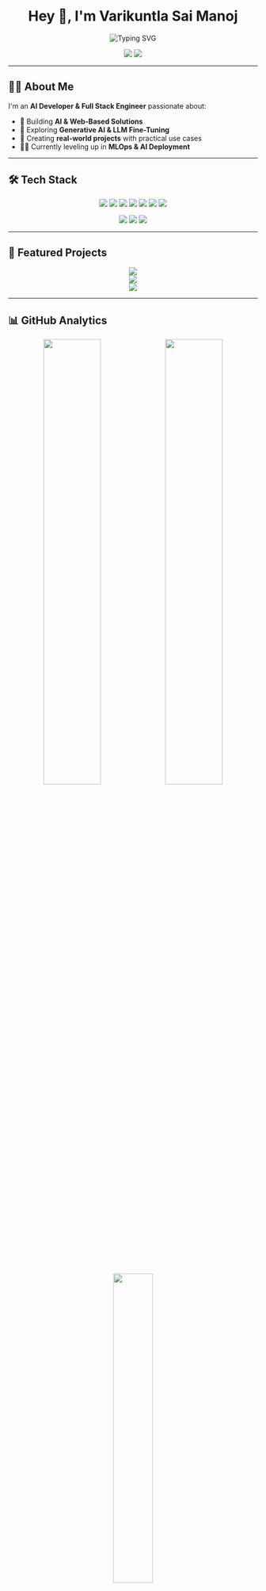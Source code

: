 <h1 align="center">Hey 👋, I'm Varikuntla Sai Manoj</h1>

<p align="center">
  <img src="https://readme-typing-svg.demolab.com?font=Fira+Code&size=22&pause=1000&color=00F58D&center=true&vCenter=true&width=500&lines=AI+Engineer+%7C+Web+Developer;Building+Scalable+AI+Solutions;Exploring+the+Future+of+Tech;Code.+Build.+Innovate." alt="Typing SVG" />
</p>

<p align="center">
  <img src="https://komarev.com/ghpvc/?username=VARIKUNTLASAIMANOJ&label=Profile%20Views&color=0e75b6&style=flat-square" />
  <img src="https://img.shields.io/github/last-commit/VARIKUNTLASAIMANOJ/VARIKUNTLASAIMANOJ?label=Last%20Updated&color=green&style=flat-square" />
</p>

---

## 🧑‍💻 About Me

I'm an **AI Developer & Full Stack Engineer** passionate about:

- 🚀 Building **AI & Web-Based Solutions**  
- 🧠 Exploring **Generative AI & LLM Fine-Tuning**  
- 🎯 Creating **real-world projects** with practical use cases  
- 🧑‍🎓 Currently leveling up in **MLOps & AI Deployment**

---

## 🛠️ Tech Stack

<p align="center">
  <img src="https://img.shields.io/badge/Python-3670A0?style=flat-square&logo=python&logoColor=white"/>
  <img src="https://img.shields.io/badge/JavaScript-F7DF1E?style=flat-square&logo=javascript&logoColor=black"/>
  <img src="https://img.shields.io/badge/TypeScript-3178C6?style=flat-square&logo=typescript&logoColor=white"/>
  <img src="https://img.shields.io/badge/React-20232A?style=flat-square&logo=react&logoColor=61DAFB"/>
  <img src="https://img.shields.io/badge/Next.js-000000?style=flat-square&logo=next.js&logoColor=white"/>
  <img src="https://img.shields.io/badge/FastAPI-009688?style=flat-square&logo=fastapi&logoColor=white"/>
  <img src="https://img.shields.io/badge/TailwindCSS-06B6D4?style=flat-square&logo=tailwind-css&logoColor=white"/>
</p>

<p align="center">
  <img src="https://img.shields.io/badge/TensorFlow-FF6F00?style=flat-square&logo=tensorflow&logoColor=white"/>
  <img src="https://img.shields.io/badge/PyTorch-EE4C2C?style=flat-square&logo=pytorch&logoColor=white"/>
  <img src="https://img.shields.io/badge/OpenAI-412991?style=flat-square&logo=openai&logoColor=white"/>
</p>

---

## 🚀 Featured Projects

<p align="center">
  <a href="https://github.com/VARIKUNTLASAIMANOJ/QuizWise">
    <img src="https://img.shields.io/badge/QuizWise-Interactive%20AI%20Quiz%20App-121212?style=for-the-badge&logo=github&logoColor=white" />
  </a><br>
  <a href="https://github.com/VARIKUNTLASAIMANOJ/Nova-AI">
    <img src="https://img.shields.io/badge/Nova_AI-LLM%20Powered%20Assistant-121212?style=for-the-badge&logo=github&logoColor=white" />
  </a><br>
  <a href="https://github.com/VARIKUNTLASAIMANOJ/Beyond-Horizon">
    <img src="https://img.shields.io/badge/Beyond_Horizon-Space%20Exploration%20Blog-121212?style=for-the-badge&logo=github&logoColor=white" />
  </a>
</p>

---

## 📊 GitHub Analytics

<p align="center">
  <img src="https://github-readme-stats.vercel.app/api?username=VARIKUNTLASAIMANOJ&show_icons=true&theme=tokyonight&hide_border=true" width="48%" />
  <img src="https://github-readme-streak-stats.herokuapp.com/?user=VARIKUNTLASAIMANOJ&theme=tokyonight&hide_border=true" width="48%" />
</p>

<p align="center">
  <img src="https://github-readme-stats.vercel.app/api/top-langs/?username=VARIKUNTLASAIMANOJ&layout=compact&theme=tokyonight&hide_border=true" width="40%" />
</p>

---

## ⚡ Contribution Graph

<p align="center">
  <img src="https://github-readme-activity-graph.vercel.app/graph?username=VARIKUNTLASAIMANOJ&theme=tokyo-night&bg_color=0d1117&hide_border=true"/>
</p>

---

## 🌐 Let's Connect

<p align="center">
  <a href="https://www.linkedin.com/in/varikuntla-sai-manoj-082b782b8/"><img src="https://img.shields.io/badge/LinkedIn-0A66C2?style=flat-square&logo=linkedin&logoColor=white"/></a>
  <a href="mailto:varikuntlasaimanoj@gmail.com"><img src="https://img.shields.io/badge/Gmail-D14836?style=flat-square&logo=gmail&logoColor=white"/></a>
  <a href="https://github.com/VARIKUNTLASAIMANOJ"><img src="https://img.shields.io/badge/GitHub-121212?style=flat-square&logo=github&logoColor=white"/></a>
  <a href="https://vsmportfolio.vercel.app/"><img src="https://img.shields.io/badge/Portfolio-00C897?style=flat-square&logo=vercel&logoColor=white"/></a>
</p>

---

<p align="center">
  <i><b>"Keep Building. Keep Learning. Stay Curious."</b></i>
</p>

